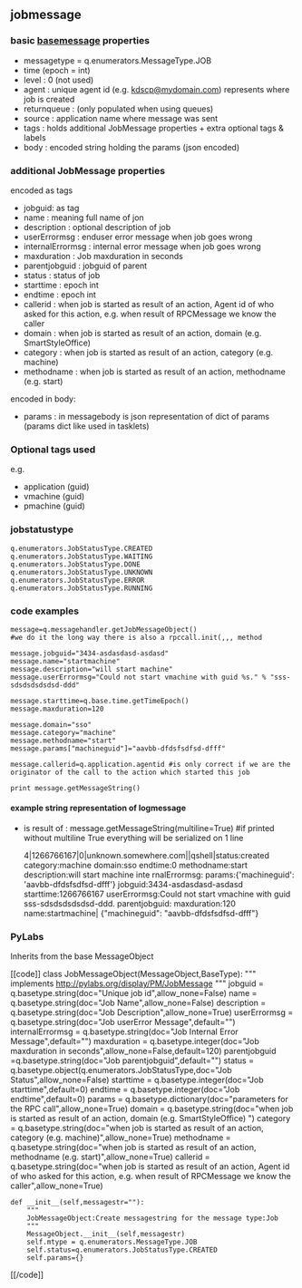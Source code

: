 [basemsg]: /pylabsdoc/#/Components/BaseMsg

## jobmessage

### basic [basemessage][basemsg] properties

* messagetype = q.enumerators.MessageType.JOB
* time (epoch = int)
* level : 0 (not used)
* agent : unique agent id (e.g. kdscp@mydomain.com) represents where job is created
* returnqueue : (only populated when using queues)
* source : application name where message was sent
* tags : holds additional JobMessage properties + extra optional tags & labels
* body : encoded string holding the params (json encoded)


### additional JobMessage properties

encoded as tags
* jobguid: as tag
* name : meaning full name of jon
* description : optional description of job
* userErrormsg : enduser error message when job goes wrong
* internalErrormsg : internal error message when job goes wrong
* maxduration :  Job maxduration in seconds
* parentjobguid : jobguid of parent
* status : status of job
* starttime : epoch int
* endtime : epoch int
* callerid : when job is started as result of an action, Agent id of who asked for this action, e.g. when result of RPCMessage we know the caller
* domain : when job is started as result of an action, domain (e.g. SmartStyleOffice)
* category : when job is started as result of an action, category (e.g. machine)
* methodname : when job is started as result of an action,  methodname (e.g. start)

encoded in body:
* params : in messagebody is json representation of dict of params (params dict like used in tasklets)


### Optional tags used

e.g.
* application (guid)
* vmachine (guid)
* pmachine (guid)


### jobstatustype

    q.enumerators.JobStatusType.CREATED     
    q.enumerators.JobStatusType.WAITING   
    q.enumerators.JobStatusType.DONE        
    q.enumerators.JobStatusType.UNKNOWN   
    q.enumerators.JobStatusType.ERROR      
    q.enumerators.JobStatusType.RUNNING     


### code examples


    message=q.messagehandler.getJobMessageObject()
    #we do it the long way there is also a rpccall.init(,,, method
    
    message.jobguid="3434-asdasdasd-asdasd"
    message.name="startmachine"
    message.description="will start machine"
    message.userErrormsg="Could not start vmachine with guid %s." % "sss-sdsdsdsdsdsd-ddd"
    
    message.starttime=q.base.time.getTimeEpoch()
    message.maxduration=120 
    
    message.domain="sso"
    message.category="machine"
    message.methodname="start"
    message.params["machineguid"]="aavbb-dfdsfsdfsd-dfff"
    
    message.callerid=q.application.agentid #is only correct if we are the originator of the call to the action which started this job
    
    print message.getMessageString()


#### example string representation of logmessage

* is result of : message.getMessageString(multiline=True)  #if printed without multiline True everything will be serialized on 1 line

    4|1266766167|0|unknown.somewhere.com||qshell|status:created category:machine domain:sso endtime:0 methodname:start description:will start machine inte
    rnalErrormsg: params:{'machineguid': 'aavbb-dfdsfsdfsd-dfff'} jobguid:3434-asdasdasd-asdasd starttime:1266766167 userErrormsg:Could not start vmachine
     with guid sss-sdsdsdsdsdsd-ddd. parentjobguid: maxduration:120 name:startmachine|
    {"machineguid": "aavbb-dfdsfsdfsd-dfff"}


### PyLabs

Inherits from the base MessageObject

[[code]]
class JobMessageObject(MessageObject,BaseType):
    """
    implements http://pylabs.org/display/PM/JobMessage
    """
    jobguid = q.basetype.string(doc="Unique job id",allow_none=False)
    name = q.basetype.string(doc="Job Name",allow_none=False)
    description = q.basetype.string(doc="Job Description",allow_none=True)
    userErrormsg = q.basetype.string(doc="Job userError Message",default="")
    internalErrormsg = q.basetype.string(doc="Job Internal Error Message",default="")
    maxduration = q.basetype.integer(doc="Job maxduration in seconds",allow_none=False,default=120)
    parentjobguid =q.basetype.string(doc="Job parentjobguid",default="")
    status = q.basetype.object(q.enumerators.JobStatusType,doc="Job Status",allow_none=False)
    starttime = q.basetype.integer(doc="Job starttime",default=0)
    endtime = q.basetype.integer(doc="Job endtime",default=0)
    params = q.basetype.dictionary(doc="parameters for the RPC call",allow_none=True) 
    domain = q.basetype.string(doc="when job is started as result of an action, domain (e.g. SmartStyleOffice) ")
    category = q.basetype.string(doc="when job is started as result of an action, category (e.g. machine)",allow_none=True) 
    methodname = q.basetype.string(doc="when job is started as result of an action,  methodname (e.g. start)",allow_none=True) 
    callerid = q.basetype.string(doc="when job is started as result of an action, Agent id of who asked for this action, e.g. when result of RPCMessage we know the caller",allow_none=True)

    def __init__(self,messagestr=""):
        """
        JobMessageObject:Create messagestring for the message type:Job
        """        
        MessageObject.__init__(self,messagestr)
        self.mtype = q.enumerators.MessageType.JOB    
        self.status=q.enumerators.JobStatusType.CREATED
        self.params={}
[[/code]]

